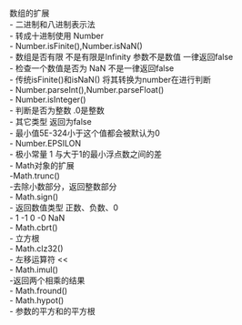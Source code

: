 #  

数组的扩展  
        - 二进制和八进制表示法  
            - 转成十进制使用 Number  
        - Number.isFinite(),Number.isNaN()  
            - 数组是否有限 不是有限是Infinity 参数不是数值 一律返回false  
            - 检查一个数值是否为 NaN 不是一律返回false  
            - 传统isFinite()和isNaN() 将其转换为number在进行判断  
        - Number.parseInt(),Number.parseFloat()  
        - Number.isInteger()  
            - 判断是否为整数 .0是整数  
            - 其它类型 返回为false  
            - 最小值5E-324小于这个值都会被默认为0  
        - Number.EPSILON  
            - 极小常量 1 与大于1的最小浮点数之间的差  
        - Math对象的扩展  
            -Math.trunc()  
                -去除小数部分，返回整数部分  
            - Math.sign()  
                - 返回数值类型 正数、负数、0  
                - 1 -1 0 -0 NaN  
            - Math.cbrt()  
                - 立方根  
            - Math.clz32()  
                - 左移运算符 <<  
            - Math.imul()  
                -返回两个相乘的结果  
            - Math.fround()  
            - Math.hypot()  
                - 参数的平方和的平方根  
